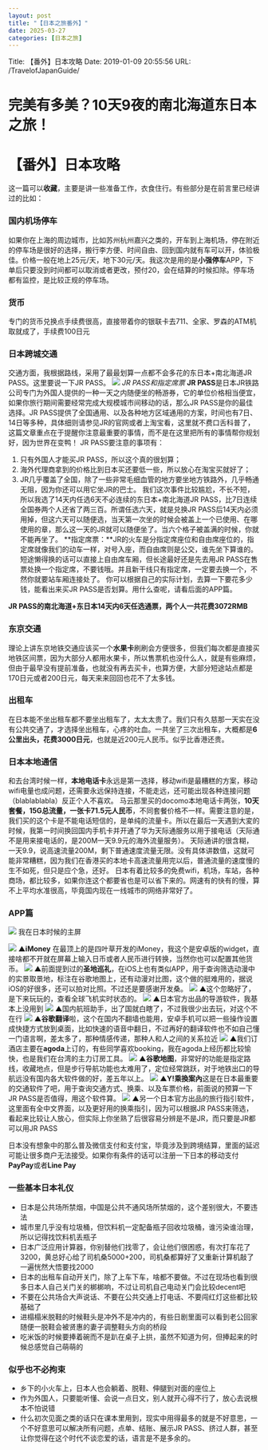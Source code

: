 ```yaml
---
layout: post
title: "【日本之旅番外】"
date: 2025-03-27
categories: [日本之旅]
---
```


Title: 【番外】日本攻略
Date: 2019-01-09 20:55:56
URL: /TravelofJapanGuide/

# 完美有多美？10天9夜的南北海道东日本之旅！
# 【番外】日本攻略
这一篇可以**收藏**，主要是讲一些准备工作，衣食住行。有些部分是在前言里已经讲过的比如：
### 国内机场停车
如果你在上海的周边城市，比如苏州杭州嘉兴之类的，开车到上海机场，停在附近的停车场是很好的选择，搬行李方便、时间自由、回到国内就有车可以开，体验极佳。价格一般在地上25元/天，地下30元/天。我这次是用的是**小强停车**APP，下单后只要没到时间都可以取消或者更改，预付20，会在结算的时候扣除。停车场都有监控，是比较正规的停车场。

### 货币
专门的货币兑换点手续费很高，直接带着你的银联卡去711、全家、罗森的ATM机取就成了，手续费100日元

### 日本跨城交通
交通方面，我根据路线，采用了最最划算一点都不会多花的东日本+南北海道JR PASS。这里要说一下JR PASS。
![](http://img.weimao.me/2019-05-22-134634.jpg)
*JR PASS和指定席票*
**JR PASS**是日本JR铁路公司专门为外国人提供的一种一天之内随便坐的畅游券，它的单位价格相当便宜，如果你旅行期间需要经常完成大规模城市间移动的话，那么JR PASS是你的最佳选择。JR PASS提供了全国通用、以及各种地方区域通用的方案，时间也有7日、14日等多种，具体细则请参见JR的官网或者上淘宝看，这里就不费口舌科普了，这篇文章重点在于提醒你注意最重要的事情，而不是在这里把所有的事情帮你规划好，因为世界在变鸭！
JR PASS要注意的事项有：
1. 只有外国人才能买JR PASS，所以这个真的很划算；
2. 海外代理商拿到的价格比到日本买还要低一些，所以放心在淘宝买就好了；
3. JR几乎覆盖了全国，除了一些非常毛细血管的地方要坐地方铁路外，几乎畅通无阻，因为你还可以用它坐JR的巴士。
我们这次事件比较尴尬，不长不短，所以我选了14天内任选6天不必连续的东日本+南北海道JR PASS，比7日连续全国券两个人还省了两三百。所谓任选六天，就是兑换JR PASS后14天内必须用掉，但这六天可以随便选，当天第一次坐的时候会被盖上一个已使用、在哪使用的章，那么这一天的JR就可以随便坐了。当六个格子被盖满的时候，你就不能再坐了。
**指定席票：**JR的火车是分指定席座位和自由席座位的，指定席就像我们的动车一样，对号入座，而自由席则是公交，谁先坐下算谁的。短途懒得换的话可以直接上自由席车厢，但长途最好还是先去用JR PASS在售票处换一个指定席，不要钱哦。并且新干线只有指定席，一定要去换一个，不然你就要站车厢连接处了。
你可以根据自己的实际计划，去算一下要花多少钱，能看出来买JR PASS是否划算。用什么查呢，请看后面的APP篇。

**JR PASS的南北海道+东日本14天内6天任选通票，两个人一共花费3072RMB**

### 东京交通
理论上讲东京地铁交通应该买一个**水果卡**刷刷会方便很多，但我们每次都是直接买地铁区间票，因为大部分人都用水果卡，所以售票机也没什么人，就是有些麻烦，但由于最早没有提前准备，也就没有再去买卡，也算方便，大部分短途站点都是170日元或者200日元，每天来来回回也花不了太多钱。

### 出租车
在日本能不坐出租车都不要坐出租车了，太太太贵了。我们只有久慈那一天实在没有公共交通了，才选择坐出租车，心疼的吐血。一共坐了三次出租车，大概都是**6公里出头，花费3000日元**，也就是近200元人民币。似乎比香港还贵。

### 日本本地通信
和去台湾时候一样，**本地电话卡**永远是第一选择，移动wifi是最糟糕的方案，移动wifi电量也成问题，还需要永远保持连接，不能走远，还可能出现各种连接问题（blablablabla）反正个人不喜欢。
马云那里买的docomo本地电话卡两张，**10天套餐，15G总流量，一张卡71.5元人民币**，不同套餐价格不一样。需要注意的是，我们买的这个卡是不能电话短信的，是单纯的流量卡。所以在最后一天遇到大変的时候，我第一时间换回国内手机卡并开通了华为天际通服务以用于接电话（天际通不是用来接电话的，是200M一天9.9元的海外流量服务）。
天际通讲的很含糊，一天9.9，说高速流量200M，剩下普通速度流量无限。没有具体讲数值，这就可能非常糟糕，因为我们在香港买的本地卡高速流量用完以后，普通流量的速度慢的生不如死，但只是应个急，还好。
日本有着比较多的免费wifi，机场，车站，各种商场，都比较多，如果你连这个都要省也是可以省下来的。网速有的快有的慢，算不上平均水准很高，毕竟国内现在一线城市的网络非常好了。

### APP篇
![](http://img.weimao.me/2019-05-22-134635.jpg)
我在日本时候的主屏

![](http://img.weimao.me/2019-05-22-134637.png)
▲**iMoney** 在最顶上的是四叶草开发的iMoney，我这个是安卓版的widget，直接啥都不开就在屏幕上输入日币或者人民币进行转换，当然你也可以配置其他货币。
![](http://img.weimao.me/2019-05-22-134639.png)
▲前面提到过的**圣地巡礼**，在iOS上也有类似APP，用于查询筛选动漫中的实景取景地，标注在谷歌地图上，还有动漫对比图，这个做的挺难用的，据说iOS的好很多，还可以拍对比照。不过还是要感谢开发桑。
![](http://img.weimao.me/2019-05-22-134640.png)
▲这个忽略好了，是下来玩玩的，查看全球飞机实时状态的。
![](http://img.weimao.me/2019-05-22-134644.png)
▲日本官方出品的导游软件，我基本上没用到
![](http://img.weimao.me/2019-05-22-134647.png)
▲国内航班助手，出了国就白瞎了，不过我很少出去玩，对这个不在行
![](http://img.weimao.me/2019-05-22-134651.png)
▲**谷歌翻译**啦，这个在国内不翻墙也能用，安卓手机可以把一些操作设置成快捷方式放到桌面，比如快速的语音中翻日，不过再好的翻译软件也不如自己懂一门语言啊，差太多了，那种情感传递，那种人和人之间的关系拉近
![](http://img.weimao.me/2019-05-22-134653.png)
▲我们订酒店主要在**agoda**上订的，有些同学喜欢booking，我在agoda上经历都比较愉快，也是我们在台湾的主力订房工具。
![](http://img.weimao.me/2019-05-22-134654.png)
▲**谷歌地图**，非常好的功能是指定路线，收藏地点，但是步行导航功能也太难用了，定位经常跳跃，对于地铁出口的导航远没有国内各大软件做的好，差五年以上。
![](http://img.weimao.me/2019-05-22-134655.png)
▲**Y!乘換案內**这是在日本最重要的交通软件了吧，用于查询交通方式、换乘、以及车票价格，前面说的预算一下JR PASS是否值得，用这个软件算。
![](http://img.weimao.me/2019-05-22-134657.png)
▲另一个日本官方出品的旅行指引软件，这里面有全中文界面，以及更好用的换乘指引，因为可以根据JR PASS来筛选，看起来比较让人放心，但实际上你坐熟了后很容易分辨是不是JR，而只要是JR都可以用JR PASS

日本没有想象中的那么普及微信支付和支付宝，毕竟涉及到跨境结算，里面的延迟可能让很多商户无法接受。如果你有条件的话可以注册一下日本的移动支付**PayPay**或者**Line Pay**

### 一些基本日本礼仪
- 日本是公共场所禁烟，中国是公共不通风场所禁烟的，这个差别很大，不要违法
- 城市里几乎没有垃圾桶，但饮料机一定配备瓶子回收垃圾桶，谁污染谁治理，所以记得找饮料机丢瓶子
- 日本广泛应用计算器，你别替他们找零了，会让他们很困惑，有次打车花了3200，黄总好心给了司机桑5000+200，司机桑都算好了又重新计算机敲了一遍恍然大悟要找2000
- 日本的出租车自动开关门，除了上车下车，啥都不要做。不过在现场也看到很多日本人自己关门关的梆梆响，不过让司机自己电动关门会比较decent吧
- 不要在公共场合大声说话、不要在公共交通上打电话、不要闯红灯这些都比较基础了
- 进榻榻米脱鞋的时候鞋头是冲外不是冲内的，有些日剧里面可以看到老公回家随便一脱鞋会被贤惠的妻子调整鞋头方向的桥段
- 吃米饭的时候要捧着碗而不是趴在桌子上拱，虽然不知道为何，但捧起来的时候总感觉自己萌萌的

### 似乎也不必拘束
- 乡下的小火车上，日本人也会躺着、脱鞋、伸腿到对面的座位上
- 作为外国人，只要能听懂、会说一点日文，别人就开心得不行了，放心去说根本不怕说错
- 什么初次见面之类的话只在课本里用到，现实中用得最多的就是不好意思，一个不好意思可以解决所有问题，点单、结账、展示JR PASS、挤过人群，甚至让你觉得在这个时代不谈恋爱的话，语言是不是多余的。